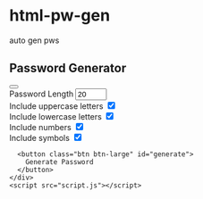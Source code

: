# html-pw-gen
auto gen pws
<!DOCTYPE html>
<html lang="en">
  <head>
    <meta charset="UTF-8" />
    <meta name="viewport" content="width=device-width, initial-scale=1.0" />
    <link rel="stylesheet" href="https://cdnjs.cloudflare.com/ajax/libs/font-awesome/5.14.0/css/all.min.css" integrity="sha512-1PKOgIY59xJ8Co8+NE6FZ+LOAZKjy+KY8iq0G4B3CyeY6wYHN3yt9PW0XpSriVlkMXe40PTKnXrLnZ9+fkDaog==" crossorigin="anonymous" />
    <link rel="stylesheet" href="style.css" />
    <title>Password Generator</title>
  </head>
  <body>
    <div class="container">
      <h2>Password Generator</h2>
      <div class="result-container">
        <span id="result"></span>
        <button class="btn" id="clipboard">
          <i class="far fa-clipboard"></i>
        </button>
      </div>
      <div class="settings">
        <div class="setting">
          <label>Password Length</label>
          <input type="number" id="length" min="4" max="20" value="20">
        </div>
        <div class="setting">
          <label>Include uppercase letters</label>
          <input type="checkbox" id="uppercase" checked>
        </div>
        <div class="setting">
          <label>Include lowercase letters</label>
          <input type="checkbox" id="lowercase" checked>
        </div>
        <div class="setting">
          <label>Include numbers</label>
          <input type="checkbox" id="numbers" checked>
        </div>
        <div class="setting">
          <label>Include symbols</label>
          <input type="checkbox" id="symbols" checked>
        </div>
      </div>

      <button class="btn btn-large" id="generate">
        Generate Password
      </button>
    </div>
    <script src="script.js"></script>
  </body>
</html>
